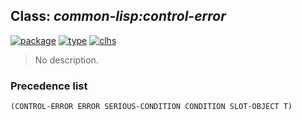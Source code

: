 ## Class: ***common-lisp:control-error***
[![package](https://img.shields.io/badge/Package-COMMON--LISP-5f9ea0.svg?style=social&colorA=999999)](../) [![type](https://img.shields.io/badge/Type-Class-5f9ea0.svg?style=social&colorA=999999)](../#class) [![clhs](https://img.shields.io/badge/CLHS-CONTROL--ERROR-5f9ea0.svg?style=social&colorA=999999)](http://www.lispworks.com/documentation/HyperSpec/Body/e_contro.htm) 

> No description.

### Precedence list
```
(CONTROL-ERROR ERROR SERIOUS-CONDITION CONDITION SLOT-OBJECT T)
```
